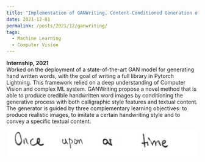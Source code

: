 ```yaml
---
title: "Implementation of GANWriting, Content-Conditioned Generation of Styled Handwritten Word Images"
date: 2021-12-01
permalink: /posts/2021/12/ganwriting/
tags:
  - Machine Learning
  - Computer Vision
---
```


**Internship, 2021**<br> Worked on the deployment of a state-of-the-art GAN model for generating hand written words, with the goal of writing a full library in Pytorch Lightning. This framework relied on a deep understanding of Computer Vision and complex ML system.  GANWriting propose a novel method that is able to produce credible handwritten word images by conditioning the generative process with both calligraphic style features and textual content. The generator is guided by three complementary learning objectives: to produce realistic images, to imitate a certain handwriting style and to convey a specific textual content.

<img src='/images/ganwriting.png'>

